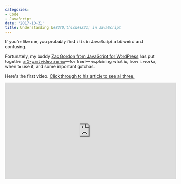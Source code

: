 ```yaml
---
categories:
- Code
- JavaScript
date: '2017-10-31'
title: Understanding &#8220;this&#8221; in JavaScript
---
```


If you're like me, you probably find `this` in JavaScript a bit weird and confusing.

Fortunately, my buddy [Zac Gordon from JavaScript for WordPress](https://javascriptforwp.com/) has put together [a 3-part video series](https://javascriptforwp.com/this-introduction/)&mdash;for free!&mdash; explaining what is, how it works, when to use it, and some important gotchas.

Here's the first video. [Click through to his article to see all three.](https://javascriptforwp.com/this-introduction/)

<iframe width="560" height="315" src="https://www.youtube.com/embed/2qMKjWf1KdE?rel=0" frameborder="0" allowfullscreen></iframe>